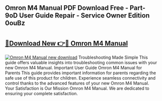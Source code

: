 ## Omron M4 Manual PDF Download Free - Part-9oD User Guide Repair - Service Owner Edition 0ouBz

# <h2><a href="http://cf20078.oget.top/?id=Omron+M4+Manual">🔗Download New 👉🔴 Omron M4 Manual</a></h2>

[![Omron M4 Manual new download](https://i.imgur.com/5g1atiW.png)](http://cf20078.oget.top/?id=Omron+M4+Manual)
Troubleshooting Made Simple This guide offers valuable insights into troubleshooting common issues with your new Omron M4 Manual. Important User Guide Omron M4 Manual for Parents This guide provides important information for parents regarding the safe use of this product for children. Experience seamless connectivity and control thanks to the advanced features of your new Omron M4 Manual. Your Satisfaction is Our Mission Omron M4 Manual. We are dedicated to ensuring your complete satisfaction.
